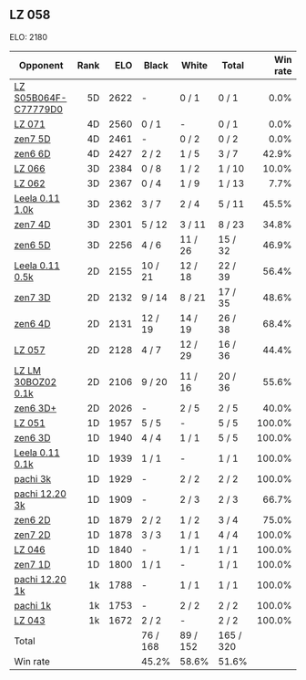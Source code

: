 ## LZ 058 ##

ELO: 2180

Opponent | Rank | ELO | Black | White | Total | Win rate
---------|-----:|----:|-------|-------|-------|-------:
[LZ S05B064F-C77779D0](LZ%20S05B064F-C77779D0.md) | 5D | 2622 | - | 0 / 1 | 0 / 1 | 0.0%
[LZ 071](LZ%20071.md) | 4D | 2560 | 0 / 1 | - | 0 / 1 | 0.0%
[zen7 5D](zen7%205D.md) | 4D | 2461 | - | 0 / 2 | 0 / 2 | 0.0%
[zen6 6D](zen6%206D.md) | 4D | 2427 | 2 / 2 | 1 / 5 | 3 / 7 | 42.9%
[LZ 066](LZ%20066.md) | 3D | 2384 | 0 / 8 | 1 / 2 | 1 / 10 | 10.0%
[LZ 062](LZ%20062.md) | 3D | 2367 | 0 / 4 | 1 / 9 | 1 / 13 | 7.7%
[Leela 0.11 1.0k](Leela%200.11%201.0k.md) | 3D | 2362 | 3 / 7 | 2 / 4 | 5 / 11 | 45.5%
[zen7 4D](zen7%204D.md) | 3D | 2301 | 5 / 12 | 3 / 11 | 8 / 23 | 34.8%
[zen6 5D](zen6%205D.md) | 3D | 2256 | 4 / 6 | 11 / 26 | 15 / 32 | 46.9%
[Leela 0.11 0.5k](Leela%200.11%200.5k.md) | 2D | 2155 | 10 / 21 | 12 / 18 | 22 / 39 | 56.4%
[zen7 3D](zen7%203D.md) | 2D | 2132 | 9 / 14 | 8 / 21 | 17 / 35 | 48.6%
[zen6 4D](zen6%204D.md) | 2D | 2131 | 12 / 19 | 14 / 19 | 26 / 38 | 68.4%
[LZ 057](LZ%20057.md) | 2D | 2128 | 4 / 7 | 12 / 29 | 16 / 36 | 44.4%
[LZ LM 30BOZ02 0.1k](LZ%20LM%2030BOZ02%200.1k.md) | 2D | 2106 | 9 / 20 | 11 / 16 | 20 / 36 | 55.6%
[zen6 3D+](zen6%203D+.md) | 2D | 2026 | - | 2 / 5 | 2 / 5 | 40.0%
[LZ 051](LZ%20051.md) | 1D | 1957 | 5 / 5 | - | 5 / 5 | 100.0%
[zen6 3D](zen6%203D.md) | 1D | 1940 | 4 / 4 | 1 / 1 | 5 / 5 | 100.0%
[Leela 0.11 0.1k](Leela%200.11%200.1k.md) | 1D | 1939 | 1 / 1 | - | 1 / 1 | 100.0%
[pachi 3k](pachi%203k.md) | 1D | 1929 | - | 2 / 2 | 2 / 2 | 100.0%
[pachi 12.20 3k](pachi%2012.20%203k.md) | 1D | 1909 | - | 2 / 3 | 2 / 3 | 66.7%
[zen6 2D](zen6%202D.md) | 1D | 1879 | 2 / 2 | 1 / 2 | 3 / 4 | 75.0%
[zen7 2D](zen7%202D.md) | 1D | 1878 | 3 / 3 | 1 / 1 | 4 / 4 | 100.0%
[LZ 046](LZ%20046.md) | 1D | 1840 | - | 1 / 1 | 1 / 1 | 100.0%
[zen7 1D](zen7%201D.md) | 1D | 1800 | 1 / 1 | - | 1 / 1 | 100.0%
[pachi 12.20 1k](pachi%2012.20%201k.md) | 1k | 1788 | - | 1 / 1 | 1 / 1 | 100.0%
[pachi 1k](pachi%201k.md) | 1k | 1753 | - | 2 / 2 | 2 / 2 | 100.0%
[LZ 043](LZ%20043.md) | 1k | 1672 | 2 / 2 | - | 2 / 2 | 100.0%
Total | | | 76 / 168 | 89 / 152 | 165 / 320 | 
Win rate| | | 45.2% | 58.6% | 51.6% | 
